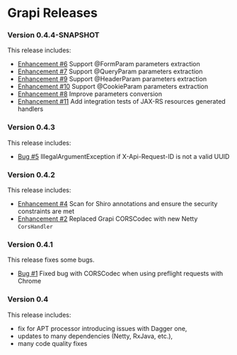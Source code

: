 # Grapi Releases #

### Version 0.4.4-SNAPSHOT ###

This release includes:

* [Enhancement #6](https://github.com/kalixia/Grapi/issues/6) Support @FormParam parameters extraction
* [Enhancement #7](https://github.com/kalixia/Grapi/issues/7) Support @QueryParam parameters extraction
* [Enhancement #9](https://github.com/kalixia/Grapi/issues/9) Support @HeaderParam parameters extraction
* [Enhancement #10](https://github.com/kalixia/Grapi/issues/10) Support @CookieParam parameters extraction
* [Enhancement #8](https://github.com/kalixia/Grapi/issues/8) Improve parameters conversion
* [Enhancement #11](https://github.com/kalixia/Grapi/issues/11) Add integration tests of JAX-RS resources generated handlers

### Version 0.4.3 ###

This release includes:

* [Bug #5](https://github.com/kalixia/Grapi/issues/5) IllegalArgumentException if X-Api-Request-ID is not a valid UUID

### Version 0.4.2 ###

This release includes:

* [Enhancement #4](https://github.com/kalixia/Grapi/issues/4) Scan for Shiro annotations and ensure the security constraints are met
* [Enhancement #2](https://github.com/kalixia/Grapi/issues/2) Replaced Grapi CORSCodec with new Netty ``` CorsHandler ```

### Version 0.4.1 ###

This release fixes some bugs.

* [Bug #1](https://github.com/kalixia/Grapi/issues/1) Fixed bug with CORSCodec when using preflight requests with Chrome

### Version 0.4  ###

This release includes:

* fix for APT processor introducing issues with Dagger one,
* updates to many dependencies (Netty, RxJava, etc.),
* many code quality fixes
